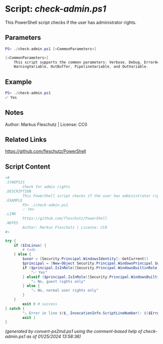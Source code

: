 Script: *check-admin.ps1*
========================

This PowerShell script checks if the user has administrator rights.

Parameters
----------
```powershell
PS> ./check-admin.ps1 [<CommonParameters>]

[<CommonParameters>]
    This script supports the common parameters: Verbose, Debug, ErrorAction, ErrorVariable, WarningAction, 
    WarningVariable, OutBuffer, PipelineVariable, and OutVariable.
```

Example
-------
```powershell
PS> ./check-admin.ps1
✅ Yes

```

Notes
-----
Author: Markus Fleschutz | License: CC0

Related Links
-------------
https://github.com/fleschutz/PowerShell

Script Content
--------------
```powershell
<#
.SYNOPSIS
        Check for admin rights
.DESCRIPTION
        This PowerShell script checks if the user has administrator rights.
.EXAMPLE
        PS> ./check-admin.ps1
        ✅ Yes
.LINK
        https://github.com/fleschutz/PowerShell
.NOTES
        Author: Markus Fleschutz | License: CC0
#>

try {
	if ($IsLinux) {
		# todo
	} else {
		$user = [Security.Principal.WindowsIdentity]::GetCurrent()
		$principal = (New-Object Security.Principal.WindowsPrincipal $user)
		if ($principal.IsInRole([Security.Principal.WindowsBuiltinRole]::Administrator)) {
			"✅ Yes"
		} elseif ($principal.IsInRole([Security.Principal.WindowsBuiltinRole]::Guest)) {
			"⚠️ No, guest rights only"
		} else {
			"⚠️ No, normal user rights only"
		}
	}  
        exit 0 # success
} catch {
        "⚠️ Error in line $($_.InvocationInfo.ScriptLineNumber): $($Error[0])"
        exit 1
}	
```

*(generated by convert-ps2md.ps1 using the comment-based help of check-admin.ps1 as of 01/25/2024 13:58:36)*
